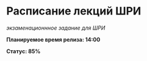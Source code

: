 Расписание лекций ШРИ
================================
*экзаменационнное задание для ШРИ*

**Планируемое время релиза: 14:00**

**Статус: 85%**